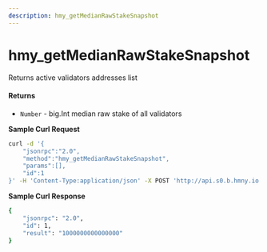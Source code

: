 ```yaml
---
description: hmy_getMedianRawStakeSnapshot
---
```


# hmy\_getMedianRawStakeSnapshot

Returns active validators addresses list

#### Returns

* `Number` - big.Int median raw stake of all validators

**Sample Curl Request**

```bash
curl -d '{
    "jsonrpc":"2.0",
    "method":"hmy_getMedianRawStakeSnapshot",
    "params":[],
    "id":1
}' -H 'Content-Type:application/json' -X POST 'http://api.s0.b.hmny.io'
```

**Sample Curl Response**

```bash
{
    "jsonrpc": "2.0",
    "id": 1,
    "result": "1000000000000000"
}
```

